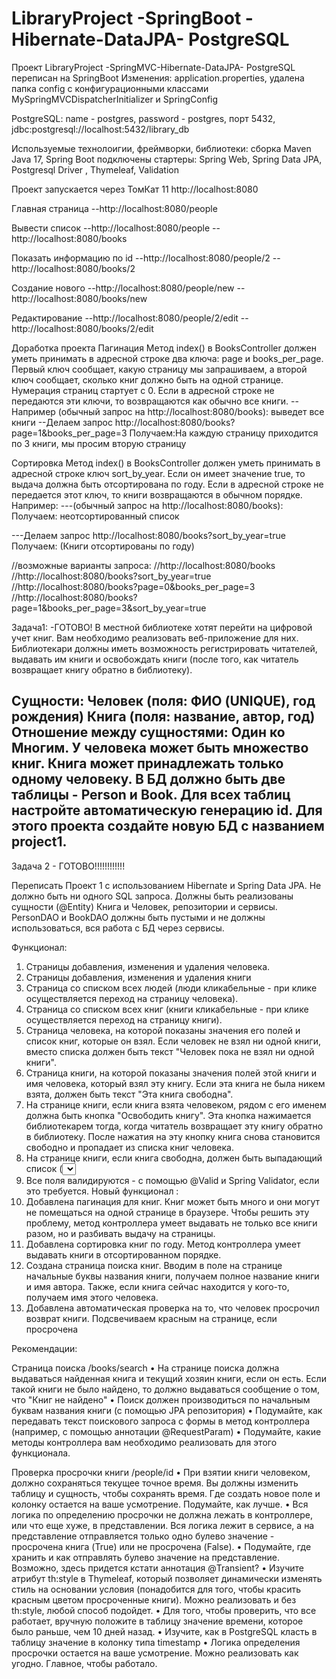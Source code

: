 # LibraryProject -SpringBoot - Hibernate-DataJPA- PostgreSQL
Проект LibraryProject -SpringMVC-Hibernate-DataJPA- PostgreSQL переписан на  SpringBoot
Изменения: application.properties, удалена папка config с конфигурационными классами MySpringMVCDispatcherInitializer и SpringConfig

PostgreSQL:
name - postgres,
password - postgres,
порт 5432,
jdbc:postgresql://localhost:5432/library_db

Используемые технолоигии, фреймворки, библиотеки:
сборка Maven Java 17, Spring Boot
подключены стартеры:
Spring Web, Spring Data JPA, Postgresql Driver , Thymeleaf, Validation

Проект запускается через ТомКат 11 http://localhost:8080

Главная страница
--http://localhost:8080/people

Вывести список
--http://localhost:8080/people
--http://localhost:8080/books

Показать информацию по id
--http://localhost:8080/people/2
--http://localhost:8080/books/2

Создание нового
--http://localhost:8080/people/new
--http://localhost:8080/books/new

Редактирование
--http://localhost:8080/people/2/edit
--http://localhost:8080/books/2/edit


Доработка проекта
Пагинация
Метод index() в BooksController должен уметь принимать в адресной строке два ключа: page и books_per_page.
Первый ключ сообщает, какую страницу мы запрашиваем, а второй ключ сообщает, сколько книг должно быть на одной странице.
Нумерация страниц стартует с 0. Если в адресной строке не передаются эти ключи, то возвращаются как обычно все книги.
--Например (обычный запрос на http://localhost:8080/books):
выведет все книги
--Делаем запрос http://localhost:8080/books?page=1&books_per_page=3
Получаем:На каждую страницу приходится по 3 книги, мы просим вторую страницу

Сортировка
Метод index() в BooksController должен уметь принимать в адресной строке ключ sort_by_year.
Если он имеет значение true, то выдача должна быть отсортирована по году.
Если в адресной строке не передается этот ключ, то книги возвращаются в
обычном порядке.
Например:
---(обычный запрос на http://localhost:8080/books):
Получаем: неотсортированный список

---Делаем запрос http://localhost:8080/books?sort_by_year=true
Получаем: (Книги отсортированы по году)

//возможные варианты запроса:
//http://localhost:8080/books
//http://localhost:8080/books?sort_by_year=true
//http://localhost:8080/books?page=0&books_per_page=3
//http://localhost:8080/books?page=1&books_per_page=3&sort_by_year=true



Задача1: -ГОТОВО!
В местной библиотеке хотят перейти на цифровой учет книг. 
Вам необходимо реализовать веб-приложение для них. 
Библиотекари должны иметь возможность регистрировать читателей, выдавать им книги и освобождать книги (после того, как читатель возвращает книгу обратно в библиотеку).

Сущности:
Человек (поля: ФИО (UNIQUE), год рождения)
Книга (поля: название, автор, год)
Отношение между сущностями: Один ко Многим.
У человека может быть множество книг. Книга может принадлежать
только одному человеку.
В БД должно быть две таблицы - Person и Book. Для всех таблиц
настройте автоматическую генерацию id.
Для этого проекта создайте новую БД с названием project1.
-------------------------------------------------------------------------------------
Задача 2 - ГОТОВО!!!!!!!!!!!!

Переписать Проект 1 с использованием Hibernate и Spring Data JPA.
Не должно быть ни одного SQL запроса.
Должны быть реализованы сущности (@Entity) Книга и Человек, репозитории и сервисы.
PersonDAO и BookDAO должны быть пустыми и не должны использоваться, вся работа с БД через сервисы.

Функционал:
1) Страницы добавления, изменения и удаления человека.
2) Страницы добавления, изменения и удаления книги
3) Страница со списком всех людей (люди кликабельные - при клике осуществляется
переход на страницу человека).
4) Страница со списком всех книг (книги кликабельные - при клике осуществляется
переход на страницу книги).
5) Страница человека, на которой показаны значения его полей и список книг, которые он
взял. Если человек не взял ни одной книги, вместо списка должен быть текст "Человек
пока не взял ни одной книги".
6) Страница книги, на которой показаны значения полей этой книги и имя человека,
который взял эту книгу. Если эта книга не была никем взята, должен быть текст "Эта
книга свободна".
7) На странице книги, если книга взята человеком, рядом с его именем должна быть кнопка
"Освободить книгу". Эта кнопка нажимается библиотекарем тогда, когда читатель
возвращает эту книгу обратно в библиотеку. После нажатия на эту кнопку книга снова
становится свободно и пропадает из списка книг человека.
8) На странице книги, если книга свободна, должен быть выпадающий список (<select>)
со всеми людьми и кнопка "Назначить книгу". Эта кнопка нажимается библиотекарем
тогда, когда читатель хочет забрать эту книгу домой. После нажатия на эту кнопку, книга
должна начать принадлежать выбранному человеку и должна появится в его списке
книг.
9) Все поля  валидируются - с помощью @Valid и Spring Validator, если это
требуется.
Новый функционал :
10) Добавлена пагинация для книг.
    Книг может быть много и они могут не помещаться на одной странице в браузере. 
    Чтобы решить эту проблему, метод контроллера умеет  выдавать не только все книги разом, но и разбивать выдачу на страницы.  
11) Добавлена сортировка книг по году. 
    Метод контроллера умеет выдавать книги в отсортированном порядке.
12) Создана страница поиска книг. 
    Вводим в поле на странице начальные буквы  названия книги, получаем полное название книги и имя автора. 
   Также, если  книга сейчас находится у кого-то, получаем имя этого человека.
13) Добавлена автоматическая проверка на то, что человек просрочил возврат
   книги. Подсвечиваем красным на странице, если просрочена



Рекомендации:

Страница поиска
/books/search
• На странице поиска должна выдаваться найденная книга и
текущий хозяин книги, если он есть. Если такой книги не было
найдено, то должно выдаваться сообщение о том, что "Книг не
найдено"
• Поиск должен производиться по начальным буквам названия
книги (с помощью JPA репозитория)
• Подумайте, как передавать текст поискового запроса с формы в
метод контроллера (например, с помощью аннотации
@RequestParam)
• Подумайте, какие методы контроллера вам необходимо
реализовать для этого функционала.

Проверка просрочки книги
/people/id
• При взятии книги человеком, должно сохраняться текущее точное время. Вы
должны изменить таблицу и сущность, чтобы сохранять время. Где создать
новое поле и колонку остается на ваше усмотрение. Подумайте, как лучше.
• Вся логика по определению просрочки не должна лежать в контроллере, или что
еще хуже, в представлении. Вся логика лежит в сервисе, а на представление
отправляется только одно булево значение - просрочена книга (True) или не
просрочена (False).
• Подумайте, где хранить и как отправлять булево значение на представление.
Возможно, здесь придется кстати аннотация @Transient?
• Изучите атрибут th:style в Thymeleaf, который позволяет динамически
изменять стиль на основании условия (понадобится для того, чтобы красить
красным цветом просроченные книги). Можно реализовать и без th:style,
любой способ подойдет.
• Для того, чтобы проверить, что все работает, вручную положите в таблицу
значение времени, которое было раньше, чем 10 дней назад.
• Изучите, как в PostgreSQL класть в таблицу значение в колонку типа timestamp
• Логика определения просрочки остается на ваше усмотрение. Можно
реализовать как угодно. Главное, чтобы работало.